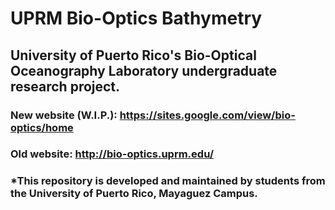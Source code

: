 # UPRM Bio-Optics Bathymetry

## University of Puerto Rico's Bio-Optical Oceanography Laboratory undergraduate research project.

### New website (W.I.P.): https://sites.google.com/view/bio-optics/home

### Old website: http://bio-optics.uprm.edu/

### \*This repository is developed and maintained by students from the University of Puerto Rico, Mayaguez Campus.
